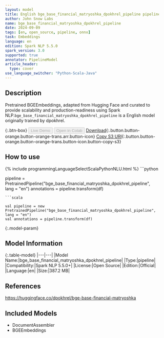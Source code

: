 ```yaml
---
layout: model
title: English bge_base_financial_matryoshka_dpokhrel_pipeline pipeline BGEEmbeddings from dpokhrel
author: John Snow Labs
name: bge_base_financial_matryoshka_dpokhrel_pipeline
date: 2024-09-09
tags: [en, open_source, pipeline, onnx]
task: Embeddings
language: en
edition: Spark NLP 5.5.0
spark_version: 3.0
supported: true
annotator: PipelineModel
article_header:
  type: cover
use_language_switcher: "Python-Scala-Java"
---
```


## Description

Pretrained BGEEmbeddings, adapted from Hugging Face and curated to provide scalability and production-readiness using Spark NLP.`bge_base_financial_matryoshka_dpokhrel_pipeline` is a English model originally trained by dpokhrel.

{:.btn-box}
<button class="button button-orange" disabled>Live Demo</button>
<button class="button button-orange" disabled>Open in Colab</button>
[Download](https://s3.amazonaws.com/auxdata.johnsnowlabs.com/public/models/bge_base_financial_matryoshka_dpokhrel_pipeline_en_5.5.0_3.0_1725916762185.zip){:.button.button-orange.button-orange-trans.arr.button-icon}
[Copy S3 URI](s3://auxdata.johnsnowlabs.com/public/models/bge_base_financial_matryoshka_dpokhrel_pipeline_en_5.5.0_3.0_1725916762185.zip){:.button.button-orange.button-orange-trans.button-icon.button-copy-s3}

## How to use



<div class="tabs-box" markdown="1">
{% include programmingLanguageSelectScalaPythonNLU.html %}
```python

pipeline = PretrainedPipeline("bge_base_financial_matryoshka_dpokhrel_pipeline", lang = "en")
annotations =  pipeline.transform(df)   

```
```scala

val pipeline = new PretrainedPipeline("bge_base_financial_matryoshka_dpokhrel_pipeline", lang = "en")
val annotations = pipeline.transform(df)

```
</div>

{:.model-param}
## Model Information

{:.table-model}
|---|---|
|Model Name:|bge_base_financial_matryoshka_dpokhrel_pipeline|
|Type:|pipeline|
|Compatibility:|Spark NLP 5.5.0+|
|License:|Open Source|
|Edition:|Official|
|Language:|en|
|Size:|387.2 MB|

## References

https://huggingface.co/dpokhrel/bge-base-financial-matryoshka

## Included Models

- DocumentAssembler
- BGEEmbeddings